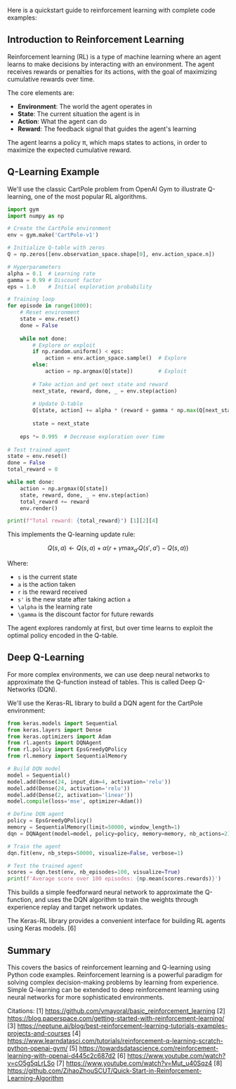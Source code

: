 Here is a quickstart guide to reinforcement learning with complete code examples:

## Introduction to Reinforcement Learning

Reinforcement learning (RL) is a type of machine learning where an agent learns to make decisions by interacting with an environment. The agent receives rewards or penalties for its actions, with the goal of maximizing cumulative rewards over time.

The core elements are:

- **Environment**: The world the agent operates in 
- **State**: The current situation the agent is in
- **Action**: What the agent can do 
- **Reward**: The feedback signal that guides the agent's learning

The agent learns a policy π, which maps states to actions, in order to maximize the expected cumulative reward.

## Q-Learning Example

We'll use the classic CartPole problem from OpenAI Gym to illustrate Q-learning, one of the most popular RL algorithms.

```python
import gym
import numpy as np

# Create the CartPole environment
env = gym.make('CartPole-v1')

# Initialize Q-table with zeros
Q = np.zeros([env.observation_space.shape[0], env.action_space.n])

# Hyperparameters
alpha = 0.1  # Learning rate
gamma = 0.99 # Discount factor
eps = 1.0    # Initial exploration probability

# Training loop
for episode in range(1000):
    # Reset environment 
    state = env.reset()
    done = False
    
    while not done:
        # Explore or exploit
        if np.random.uniform() < eps:
            action = env.action_space.sample()  # Explore
        else:
            action = np.argmax(Q[state])        # Exploit
        
        # Take action and get next state and reward
        next_state, reward, done, _ = env.step(action)
        
        # Update Q-table
        Q[state, action] += alpha * (reward + gamma * np.max(Q[next_state]) - Q[state, action])
        
        state = next_state
        
    eps *= 0.995  # Decrease exploration over time
    
# Test trained agent
state = env.reset()
done = False
total_reward = 0

while not done:
    action = np.argmax(Q[state])
    state, reward, done, _ = env.step(action)
    total_reward += reward
    env.render()

print(f"Total reward: {total_reward}") [1][2][4]
```

This implements the Q-learning update rule:

$$Q(s, a) \leftarrow Q(s, a) + \alpha \big(r + \gamma \max_{a'} Q(s', a') - Q(s, a)\big)$$

Where:
- `s` is the current state
- `a` is the action taken 
- `r` is the reward received
- `s'` is the new state after taking action `a`
- `\alpha` is the learning rate
- `\gamma` is the discount factor for future rewards

The agent explores randomly at first, but over time learns to exploit the optimal policy encoded in the Q-table.

## Deep Q-Learning

For more complex environments, we can use deep neural networks to approximate the Q-function instead of tables. This is called Deep Q-Networks (DQN).

We'll use the Keras-RL library to build a DQN agent for the CartPole environment:

```python
from keras.models import Sequential
from keras.layers import Dense
from keras.optimizers import Adam
from rl.agents import DQNAgent
from rl.policy import EpsGreedyQPolicy
from rl.memory import SequentialMemory

# Build DQN model
model = Sequential()
model.add(Dense(24, input_dim=4, activation='relu')) 
model.add(Dense(24, activation='relu'))
model.add(Dense(2, activation='linear'))
model.compile(loss='mse', optimizer=Adam())

# Define DQN agent
policy = EpsGreedyQPolicy()
memory = SequentialMemory(limit=50000, window_length=1)
dqn = DQNAgent(model=model, policy=policy, memory=memory, nb_actions=2)

# Train the agent
dqn.fit(env, nb_steps=50000, visualize=False, verbose=1)

# Test the trained agent
scores = dqn.test(env, nb_episodes=100, visualize=True)
print(f'Average score over 100 episodes: {np.mean(scores.rewards)}')
```

This builds a simple feedforward neural network to approximate the Q-function, and uses the DQN algorithm to train the weights through experience replay and target network updates.

The Keras-RL library provides a convenient interface for building RL agents using Keras models. [6]

## Summary

This covers the basics of reinforcement learning and Q-learning using Python code examples. Reinforcement learning is a powerful paradigm for solving complex decision-making problems by learning from experience. Simple Q-learning can be extended to deep reinforcement learning using neural networks for more sophisticated environments.

Citations:
[1] https://github.com/vmayoral/basic_reinforcement_learning
[2] https://blog.paperspace.com/getting-started-with-reinforcement-learning/
[3] https://neptune.ai/blog/best-reinforcement-learning-tutorials-examples-projects-and-courses
[4] https://www.learndatasci.com/tutorials/reinforcement-q-learning-scratch-python-openai-gym/
[5] https://towardsdatascience.com/reinforcement-learning-with-openai-d445c2c687d2
[6] https://www.youtube.com/watch?v=cO5g5qLrLSo
[7] https://www.youtube.com/watch?v=Mut_u40Sqz4
[8] https://github.com/ZihaoZhouSCUT/Quick-Start-in-Reinforcement-Learning-Algorithm